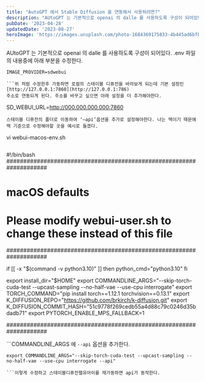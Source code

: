 ```yaml
---
title: "AutoGPT 에서 Stable Diffusion 을 연동해서 사용하려면?"
description: "AUtoGPT 는 기본적으로 openai 의 dalle 를 사용하도록 구성이 되어있다.  .env 파일의 내용중에 아래 부분을 수정한다.  IMAGE_PROVIDER=sdwebui   위 처럼 수정한후 가동하면 로컬의 스테이블 디퓨전을 바라보게 되는데 기본 설정인  http://127...."
pubDate: '2023-04-28'
updatedDate: '2023-08-27'
heroImage: 'https://images.unsplash.com/photo-1684369175833-4b445ad6bfb5?crop=entropy&cs=tinysrgb&fit=max&fm=jpg&ixid=M3wxMTc3M3wwfDF8c2VhcmNofDE0fHxjaGF0Z3B0fGVufDB8fHx8MTY5MzExODIzN3ww&ixlib=rb-4.0.3&q=80&w=2000'
---
```


AUtoGPT 는 기본적으로 openai 의 dalle 를 사용하도록 구성이 되어있다.
.env 파일의 내용중에 아래 부분을 수정한다.
```
IMAGE_PROVIDER=sdwebui

```위 처럼 수정한후 가동하면 로컬의 스테이블 디퓨전을 바라보게 되는데 기본 설정인
[http://127.0.0.1:7860](http://127.0.0.1:786)
주소로 연동되게 된다. 주소를 바꾸고 싶으면 아래 설정을 더 추가해야한다.
```
SD_WEBUI_URL=http://000.000.000.000:7860

```여기까지 하면 스테이블 디퓨전에서 오류가 발생할 수 있다. 기본적으로 스테이블 디퓨전의 웹UI를 구동하면 API가 활성화되어있지 않기 때문이다.
스테이블 디퓨전의 폴더로 이동하여 ‘—api’옵션을 추가로 설정해야한다. 나는 맥이기 때문에 맥 기준으로 수정해야할 곳을 예시로 들겠다.
```
vi webui-macos-env.sh 

```위 명령어를 치면, 아래처럼 내용이 나오는데,
```
#!/bin/bash
####################################################################
#                          macOS defaults                          #
# Please modify webui-user.sh to change these instead of this file #
####################################################################

if [[ -x "$(command -v python3.10)" ]]
then
    python_cmd="python3.10"
fi

export install_dir="$HOME"
export COMMANDLINE_ARGS="--skip-torch-cuda-test --upcast-sampling --no-half-vae --use-cpu interrogate"
export TORCH_COMMAND="pip install torch==1.12.1 torchvision==0.13.1"
export K_DIFFUSION_REPO="https://github.com/brkirch/k-diffusion.git"
export K_DIFFUSION_COMMIT_HASH="51c9778f269cedb55a4d88c79c0246d35bdadb71"
export PYTORCH_ENABLE_MPS_FALLBACK=1

####################################################################

```COMMANDLINE_ARGS 에 `--api` 옵션을 추가한다.
```
export COMMANDLINE_ARGS="--skip-torch-cuda-test --upcast-sampling --no-half-vae --use-cpu interrogate --api"

```이렇게 수정하고 스테이블디퓨전웹유아이를 재가동하면 api가 동작한다.
